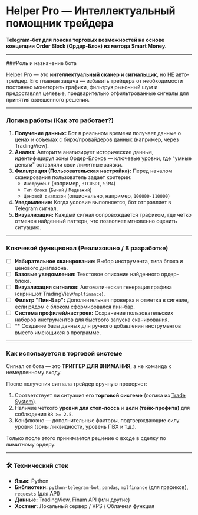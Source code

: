 # Helper Pro — Интеллектуальный помощник трейдера

**Telegram-бот для поиска торговых возможностей на основе концепции Order Block (Ордер-Блок) из метода Smart Money.**

---

###Роль и назначение бота

Helper Pro — это **интеллектуальный сканер и сигнальщик**, но НЕ авто-трейдер. Его главная задача — избавить трейдера от необходимости постоянно мониторить графики, фильтруя рыночный шум и предоставляя целевые, предварительно отфильтрованные сигналы для принятия взвешенного решения.

---

### Логика работы (Как это работает?)

1.  **Получение данных:** Бот в реальном времени получает данные о ценах и объемах с бирж/провайдеров данных (например, через TradingView).
2.  **Анализ:** Алгоритм анализирует исторические данные, идентифицируя зоны Ордер-Блоков — ключевые уровни, где "умные деньги" оставляли свои лимитные заявки.
3.  **Фильтрация (Пользовательская настройка):** Перед началом сканирования пользователь задает критерии:
    *   `Инструмент` (например, `BTCUSDT`, `SiM4`)
    *   `Тип блока` (`Бычий` / `Медвежий`)
    *   `Ценовой диапазон` (опционально, например, `100000-110000`)
4.  **Уведомление:** Когда условие выполняется, бот отправляет в Telegram сигнал.
5.  **Визуализация:** Каждый сигнал сопровождается графиком, где четко отмечен найденный паттерн, что позволяет мгновенно оценить ситуацию.

---

### Ключевой функционал (Реализовано / В разработке)

- [ ] **Избирательное сканирование:** Выбор инструмента, типа блока и ценового диапазона.
- [ ] **Базовые уведомления:** Текстовое описание найденного ордер-блока.
- [ ] **Визуализация сигналов:** Автоматическая генерация графика (скриншот TradingView/`mplfinance`).
- [ ] **Фильтр "Пин-Бар":** Дополнительная проверка и отметка в сигнале, если рядом с блоком сформировался пин-бар.
- [ ] **Система профилей/настроек:** Сохранение пользовательских наборов инструментов для быстрого запуска сканирования.
- [ ] ** Создание базы данных для ручного добавления инструментов вместо имеющихся в программе.
---

### Как используется в торговой системе

Сигнал от бота — это **ТРИГГЕР ДЛЯ ВНИМАНИЯ**, а не команда к немедленному входу.

После получения сигнала трейдер вручную проверяет:
1.  Соответствует ли ситуация его **торговой системе** (логика из [Trade System](https://teletype.in/@trade_and_brain/traid_system)).
2.  Наличие четкого **уровня для стоп-лосса** и **цели (тейк-профита)** для соблюдения `RR >= 2.5`.
3.  Конфлюэнс — дополнительные факторы, подтверждающие силу уровня (зоны ликвидности, уровень ПВХ и т.д.).

Только после этого принимается решение о входе в сделку по лимитному ордеру.

---

### 🛠 Технический стек

*   **Язык:** Python
*   **Библиотеки:** `python-telegram-bot`, `pandas`, `mplfinance` (для графиков), `requests` (для API)
*   **Данные:** TradingView, Finam API (или другие)
*   **Хостинг:** Локальный сервер / VPS / Облачная функция
